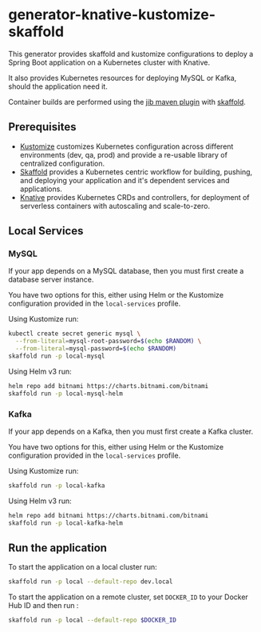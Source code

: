 # generator-knative-kustomize-skaffold

This generator provides skaffold and kustomize configurations to deploy a Spring Boot application on a Kubernetes cluster with Knative.

It also provides Kubernetes resources for deploying MySQL or Kafka, should the application need it.

Container builds are performed using the [jib maven plugin](https://github.com/GoogleContainerTools/jib/tree/master/jib-maven-plugin) with [skaffold](https://skaffold.dev/docs/pipeline-stages/builders/jib/).

## Prerequisites

- [Kustomize](https://kustomize.io/) customizes Kubernetes configuration across different environments (dev, qa, prod) and provide a re-usable library of centralized configuration.
- [Skaffold](https://skaffold.dev/) provides a Kubernetes centric workflow for building, pushing, and deploying your application and it's dependent services and applications.
- [Knative](https://knative.dev/docs/serving/) provides Kubernetes CRDs and controllers, for deployment of serverless containers with autoscaling and scale-to-zero.

## Local Services

### MySQL

If your app depends on a MySQL database, then you must first create a database server instance.

You have two options for this, either using Helm or the Kustomize configuration provided in the `local-services` profile.

Using Kustomize run:

```bash
kubectl create secret generic mysql \
  --from-literal=mysql-root-password=$(echo $RANDOM) \
  --from-literal=mysql-password=$(echo $RANDOM)
skaffold run -p local-mysql
```

Using Helm v3 run:

```bash
helm repo add bitnami https://charts.bitnami.com/bitnami
skaffold run -p local-mysql-helm
```

### Kafka

If your app depends on a Kafka, then you must first create a Kafka cluster.

You have two options for this, either using Helm or the Kustomize configuration provided in the `local-services` profile.

Using Kustomize run:

```bash
skaffold run -p local-kafka
```

Using Helm v3 run:

```bash
helm repo add bitnami https://charts.bitnami.com/bitnami
skaffold run -p local-kafka-helm
```

## Run the application

To start the application on a local cluster run:

```bash
skaffold run -p local --default-repo dev.local
```

To start the application on a remote cluster, set `DOCKER_ID` to your Docker Hub ID and then run :

```bash
skaffold run -p local --default-repo $DOCKER_ID
```
